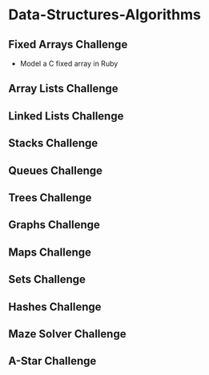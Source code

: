 # Data-Structures-Algorithms

## Fixed Arrays Challenge
* Model a C fixed array in Ruby 

## Array Lists Challenge

## Linked Lists Challenge

## Stacks Challenge

## Queues Challenge

## Trees Challenge

## Graphs Challenge

## Maps Challenge

## Sets Challenge

## Hashes Challenge

## Maze Solver Challenge

## A-Star Challenge


